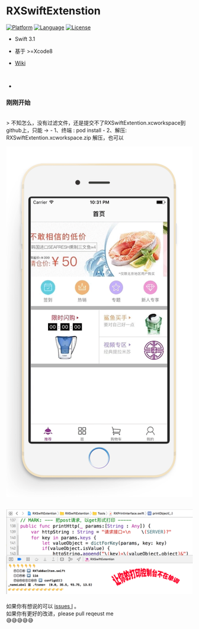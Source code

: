 # RXSwiftExtenstion

[![Platform](https://img.shields.io/badge/platform-iOS-red.svg)](https://developer.apple.com/iphone/index.action)
[![Language](https://img.shields.io/badge/Language-Swift-yellow.svg)](http://swift-lang.org/main/)
[![License](https://img.shields.io/badge/license-MIT-blue.svg)](http://mit-license.org)

- Swift 3.1
- 基于 \>=Xcode8


- [  Wiki  ](https://github.com/srxboys/RXSwiftExtention/wiki)



<br>

-

### 刚刚开始 <br>
<br>
> 不知怎么，没有过滤文件，还是提交不了RXSwiftExtention.xcworkspace到github上，只能 ->
- 1、终端 : pod install
- 2、解压: RXSwiftExtention.xcworkspace.zip 解压，也可以

<br>

![srxboys_project](https://github.com/srxboys/RXSwiftExtention/blob/master/githubSource/app_srxboys.gif)

![](https://github.com/srxboys/RXSwiftExtention/blob/master/githubSource/RXLog.png)
-

如果你有想说的可以 [issues I](https://github.com/srxboys/RXExtenstion/issues/new) 。<br>
如果你有更好的改进，please pull reqeust me <br>
:sweat_smile::sweat_smile::sweat_smile::sweat_smile::sweat_smile:
